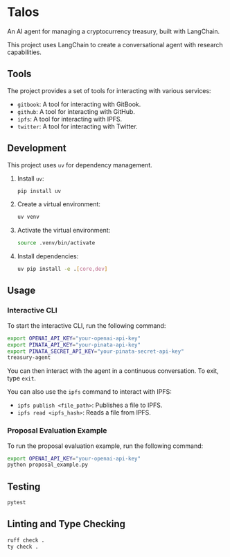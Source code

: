 # Talos

An AI agent for managing a cryptocurrency treasury, built with LangChain.

This project uses LangChain to create a conversational agent with research capabilities.

## Tools

The project provides a set of tools for interacting with various services:

-   `gitbook`: A tool for interacting with GitBook.
-   `github`: A tool for interacting with GitHub.
-   `ipfs`: A tool for interacting with IPFS.
-   `twitter`: A tool for interacting with Twitter.

## Development

This project uses `uv` for dependency management.

1.  Install `uv`:
    ```bash
    pip install uv
    ```
2.  Create a virtual environment:
    ```bash
    uv venv
    ```
3.  Activate the virtual environment:
    ```bash
    source .venv/bin/activate
    ```
4.  Install dependencies:
    ```bash
    uv pip install -e .[core,dev]
    ```

## Usage

### Interactive CLI

To start the interactive CLI, run the following command:

```bash
export OPENAI_API_KEY="your-openai-api-key"
export PINATA_API_KEY="your-pinata-api-key"
export PINATA_SECRET_API_KEY="your-pinata-secret-api-key"
treasury-agent
```

You can then interact with the agent in a continuous conversation. To exit, type `exit`.

You can also use the `ipfs` command to interact with IPFS:

-   `ipfs publish <file_path>`: Publishes a file to IPFS.
-   `ipfs read <ipfs_hash>`: Reads a file from IPFS.

### Proposal Evaluation Example

To run the proposal evaluation example, run the following command:

```bash
export OPENAI_API_KEY="your-openai-api-key"
python proposal_example.py
```

## Testing

```bash
pytest
```

## Linting and Type Checking

```bash
ruff check .
ty check .
```
